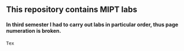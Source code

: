 ## This repository contains MIPT labs


#### In third semester I had to carry out labs in particular order, thus page numeration is broken.

```Tex
Tex
```
